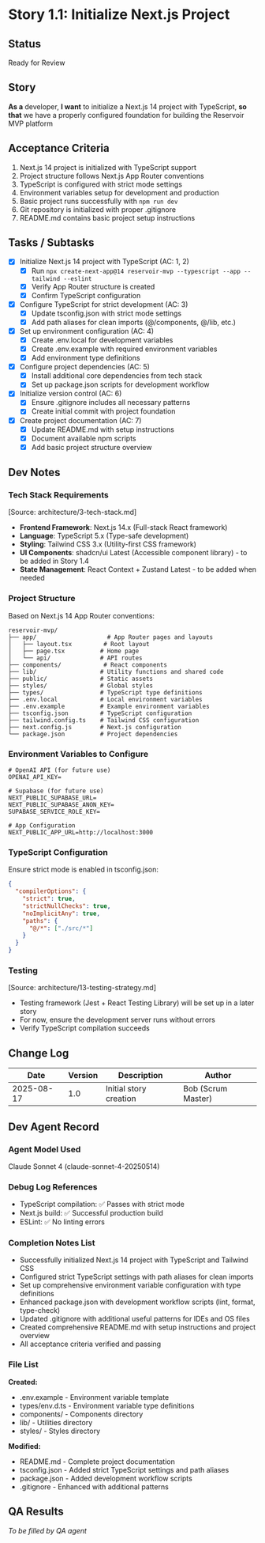 # Story 1.1: Initialize Next.js Project

## Status
Ready for Review

## Story
**As a** developer,
**I want** to initialize a Next.js 14 project with TypeScript,
**so that** we have a properly configured foundation for building the Reservoir MVP platform

## Acceptance Criteria
1. Next.js 14 project is initialized with TypeScript support
2. Project structure follows Next.js App Router conventions
3. TypeScript is configured with strict mode settings
4. Environment variables setup for development and production
5. Basic project runs successfully with `npm run dev`
6. Git repository is initialized with proper .gitignore
7. README.md contains basic project setup instructions

## Tasks / Subtasks
- [x] Initialize Next.js 14 project with TypeScript (AC: 1, 2)
  - [x] Run `npx create-next-app@14 reservoir-mvp --typescript --app --tailwind --eslint`
  - [x] Verify App Router structure is created
  - [x] Confirm TypeScript configuration
- [x] Configure TypeScript for strict development (AC: 3)
  - [x] Update tsconfig.json with strict mode settings
  - [x] Add path aliases for clean imports (@/components, @/lib, etc.)
- [x] Set up environment configuration (AC: 4)
  - [x] Create .env.local for development variables
  - [x] Create .env.example with required environment variables
  - [x] Add environment type definitions
- [x] Configure project dependencies (AC: 5)
  - [x] Install additional core dependencies from tech stack
  - [x] Set up package.json scripts for development workflow
- [x] Initialize version control (AC: 6)
  - [x] Ensure .gitignore includes all necessary patterns
  - [x] Create initial commit with project foundation
- [x] Create project documentation (AC: 7)
  - [x] Update README.md with setup instructions
  - [x] Document available npm scripts
  - [x] Add basic project structure overview

## Dev Notes
### Tech Stack Requirements
[Source: architecture/3-tech-stack.md]
- **Frontend Framework**: Next.js 14.x (Full-stack React framework)
- **Language**: TypeScript 5.x (Type-safe development)
- **Styling**: Tailwind CSS 3.x (Utility-first CSS framework)
- **UI Components**: shadcn/ui Latest (Accessible component library) - to be added in Story 1.4
- **State Management**: React Context + Zustand Latest - to be added when needed

### Project Structure
Based on Next.js 14 App Router conventions:
```
reservoir-mvp/
├── app/                    # App Router pages and layouts
│   ├── layout.tsx         # Root layout
│   ├── page.tsx          # Home page
│   └── api/              # API routes
├── components/            # React components
├── lib/                  # Utility functions and shared code
├── public/               # Static assets
├── styles/               # Global styles
├── types/                # TypeScript type definitions
├── .env.local            # Local environment variables
├── .env.example          # Example environment variables
├── tsconfig.json         # TypeScript configuration
├── tailwind.config.ts    # Tailwind CSS configuration
├── next.config.js        # Next.js configuration
└── package.json          # Project dependencies
```

### Environment Variables to Configure
```
# OpenAI API (for future use)
OPENAI_API_KEY=

# Supabase (for future use)
NEXT_PUBLIC_SUPABASE_URL=
NEXT_PUBLIC_SUPABASE_ANON_KEY=
SUPABASE_SERVICE_ROLE_KEY=

# App Configuration
NEXT_PUBLIC_APP_URL=http://localhost:3000
```

### TypeScript Configuration
Ensure strict mode is enabled in tsconfig.json:
```json
{
  "compilerOptions": {
    "strict": true,
    "strictNullChecks": true,
    "noImplicitAny": true,
    "paths": {
      "@/*": ["./src/*"]
    }
  }
}
```

### Testing
[Source: architecture/13-testing-strategy.md]
- Testing framework (Jest + React Testing Library) will be set up in a later story
- For now, ensure the development server runs without errors
- Verify TypeScript compilation succeeds

## Change Log
| Date | Version | Description | Author |
|------|---------|-------------|--------|
| 2025-08-17 | 1.0 | Initial story creation | Bob (Scrum Master) |

## Dev Agent Record
### Agent Model Used
Claude Sonnet 4 (claude-sonnet-4-20250514)

### Debug Log References
- TypeScript compilation: ✅ Passes with strict mode
- Next.js build: ✅ Successful production build
- ESLint: ✅ No linting errors

### Completion Notes List
- Successfully initialized Next.js 14 project with TypeScript and Tailwind CSS
- Configured strict TypeScript settings with path aliases for clean imports
- Set up comprehensive environment variable configuration with type definitions
- Enhanced package.json with development workflow scripts (lint, format, type-check)
- Updated .gitignore with additional useful patterns for IDEs and OS files
- Created comprehensive README.md with setup instructions and project overview
- All acceptance criteria verified and passing

### File List
**Created:**
- .env.example - Environment variable template
- types/env.d.ts - Environment variable type definitions
- components/ - Components directory
- lib/ - Utilities directory
- styles/ - Styles directory

**Modified:**
- README.md - Complete project documentation
- tsconfig.json - Added strict TypeScript settings and path aliases
- package.json - Added development workflow scripts
- .gitignore - Enhanced with additional patterns

## QA Results
_To be filled by QA agent_